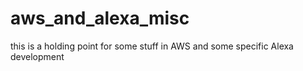 # aws_and_alexa_misc
this is a holding point for some stuff in AWS and some specific Alexa development
